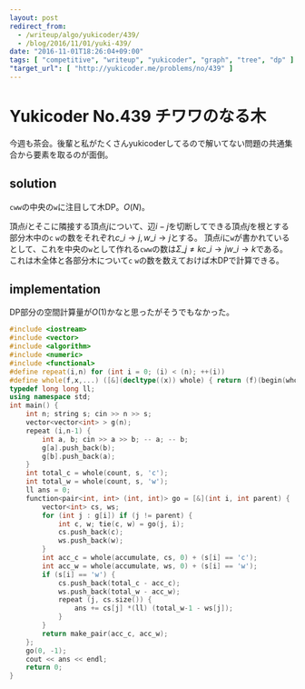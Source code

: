 ```yaml
---
layout: post
redirect_from:
  - /writeup/algo/yukicoder/439/
  - /blog/2016/11/01/yuki-439/
date: "2016-11-01T18:26:04+09:00"
tags: [ "competitive", "writeup", "yukicoder", "graph", "tree", "dp" ]
"target_url": [ "http://yukicoder.me/problems/no/439" ]
---
```


# Yukicoder No.439 チワワのなる木

今週も茶会。後輩と私がたくさんyukicoderしてるので解いてない問題の共通集合から要素を取るのが面倒。

## solution

`cww`の中央の`w`に注目して木DP。$O(N)$。

頂点$i$とそこに隣接する頂点$j$について、辺$i - j$を切断してできる頂点$j$を根とする部分木中の`c` `w`の数をそれぞれ$c\_{i \to j}, w\_{i \to j}$とする。
頂点$i$に`w`が書かれているとして、これを中央の`w`として作れる`cww`の数は$\Sigma\_{j \ne k} c\_{i \to j} w\_{i \to k}$である。
これは木全体と各部分木について`c` `w`の数を数えておけば木DPで計算できる。

## implementation

DP部分の空間計算量が$O(1)$かなと思ったがそうでもなかった。

``` c++
#include <iostream>
#include <vector>
#include <algorithm>
#include <numeric>
#include <functional>
#define repeat(i,n) for (int i = 0; (i) < (n); ++(i))
#define whole(f,x,...) ([&](decltype((x)) whole) { return (f)(begin(whole), end(whole), ## __VA_ARGS__); })(x)
typedef long long ll;
using namespace std;
int main() {
    int n; string s; cin >> n >> s;
    vector<vector<int> > g(n);
    repeat (i,n-1) {
        int a, b; cin >> a >> b; -- a; -- b;
        g[a].push_back(b);
        g[b].push_back(a);
    }
    int total_c = whole(count, s, 'c');
    int total_w = whole(count, s, 'w');
    ll ans = 0;
    function<pair<int, int> (int, int)> go = [&](int i, int parent) {
        vector<int> cs, ws;
        for (int j : g[i]) if (j != parent) {
            int c, w; tie(c, w) = go(j, i);
            cs.push_back(c);
            ws.push_back(w);
        }
        int acc_c = whole(accumulate, cs, 0) + (s[i] == 'c');
        int acc_w = whole(accumulate, ws, 0) + (s[i] == 'w');
        if (s[i] == 'w') {
            cs.push_back(total_c - acc_c);
            ws.push_back(total_w - acc_w);
            repeat (j, cs.size()) {
                ans += cs[j] *(ll) (total_w-1 - ws[j]);
            }
        }
        return make_pair(acc_c, acc_w);
    };
    go(0, -1);
    cout << ans << endl;
    return 0;
}
```
